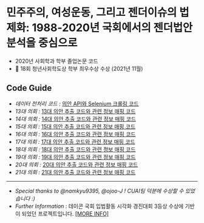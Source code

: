 # 민주주의, 여성운동, 그리고 젠더이슈의 법제화: 1988-2020년 국회에서의 젠더법안 분석을 중심으로

- 2020년 사회학과 학부 졸업논문 코드
- 🎉 18회 청년사회학도상 학부 최우수상 수상 (2021년 11월)

## __Code Guide__

* *데이터 전처리 코드 :* [의안 API와 Selenium 크롤링 코드](https://github.com/givemetarte/gender-bill-analysis/tree/main/data-preprocessing-codes)
* *13대 의회 :* [13대 의안 추출 코드와 관련 정보 매핑 코드](https://github.com/givemetarte/gender-bill-analysis/tree/main/13th-bill)
* *14대 의회 :* [14대 의안 추출 코드와 관련 정보 매핑 코드](https://github.com/givemetarte/gender-bill-analysis/tree/main/14th-bill)
* *15대 의회 :* [15대 의안 추출 코드와 관련 정보 매핑 코드](https://github.com/givemetarte/gender-bill-analysis/tree/main/15th-bill)
* *16대 의회 :* [16대 의안 추출 코드와 관련 정보 매핑 코드](https://github.com/givemetarte/gender-bill-analysis/tree/main/16th-bill)
* *17대 의회 :* [17대 의안 추출 코드와 관련 정보 매핑 코드](https://github.com/givemetarte/gender-bill-analysis/tree/main/17th-bill)
* *18대 의회 :* [18대 의안 추출 코드와 관련 정보 매핑 코드](https://github.com/givemetarte/gender-bill-analysis/tree/main/18th-bill)
* *19대 의회 :* [19대 의안 추출 코드와 관련 정보 매핑 코드](https://github.com/givemetarte/gender-bill-analysis/tree/main/19th-bill)
* *20대 의회 :* [20대 의안 추출 코드와 관련 정보 매핑 코드](https://github.com/givemetarte/gender-bill-analysis/tree/main/20th-bill)
* *21대 의회 :* [21대 의안 추출 코드와 관련 정보 매핑 코드](https://github.com/givemetarte/gender-bill-analysis/tree/main/21th-bill)

---
* *Special thanks to @namkyu9395, @ojoo-J ! CUAI팀 덕분에 수상할 수 있었습니다 :)*
* *Further Information :* 데이콘 국회 입법활동 시각화 경진대회 3등상 수상에 기반이 되었던 프로젝트입니다. [[MORE INFO]](https://github.com/givemetarte/digital-sexual-crime-relevant-bills)

